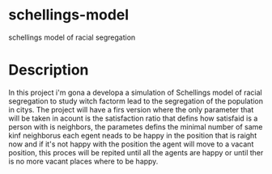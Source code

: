 # schellings-model
schellings model of racial segregation

# Description
In this project i'm gona a developa a simulation of Schellings model of racial segregation to study witch factorm lead to the segregation of the population in citys.
The project will have a firs version where the only parameter that will be taken in acount is the satisfaction ratio that defins how satisfaid is a person with is neighbors, the parametes defins the minimal number of same kinf neighborus each egent neads to be happy in the position that is raight now and if it's not happy with the position the agent will move to a vacant position, this proces will be repited until all the agents are happy or until ther is no more vacant places where to be happy.
